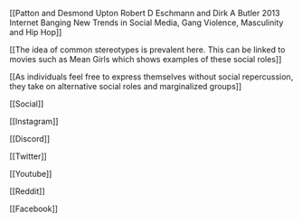 [[Patton and Desmond Upton Robert D Eschmann and Dirk A Butler 2013 Internet Banging New Trends in Social Media, Gang Violence, Masculinity and Hip Hop]]

[[The idea of common stereotypes is prevalent here. This can be linked to movies such as Mean Girls which shows examples of these social roles]]

[[As individuals feel free to express themselves without social repercussion, they take on alternative social roles and marginalized groups]]

[[Social]]

[[Instagram]]

[[Discord]]

[[Twitter]]

[[Youtube]]

[[Reddit]]

[[Facebook]]